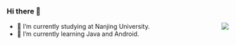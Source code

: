 ### Hi there 👋

<!--
 **Marukohe/Marukohe** is a ✨ _special_ ✨ repository because its `README.md` (this file) appears on your GitHub profile.

 Here are some ideas to get you started:

 - 🔭 I’m currently working on ...
 - 🌱 I’m currently learning ...
 - 👯 I’m looking to collaborate on ...
 - 🤔 I’m looking for help with ...
 - 💬 Ask me about ...
 - 📫 How to reach me: ...
 - 😄 Pronouns: ...
 - ⚡ Fun fact: ...
 -->
 <a href="#">
    <img align="right" src="https://github-readme-stats.vercel.app/api?username=Marukohe&show_icons=true&theme=gruvbox">
</a>

 - 🔭 I’m currently studying at Nanjing University.
 - 🌱 I’m currently learning Java and Android.
 
